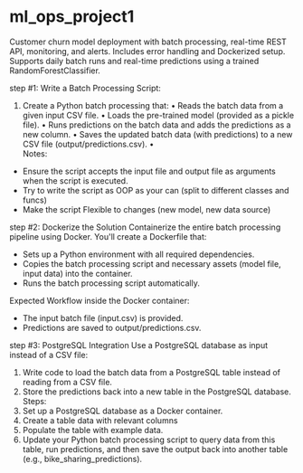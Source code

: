 # ml_ops_project1
Customer churn model deployment with batch processing, real-time REST API, monitoring, and alerts. Includes error handling and Dockerized setup. Supports daily batch runs and real-time predictions using a trained RandomForestClassifier.




step #1: Write a Batch Processing Script:
1.	Create a Python batch processing that:
•	Reads the batch data from a given input CSV file.
•	Loads the pre-trained model (provided as a pickle file).
•	Runs predictions on the batch data and adds the predictions as a new column.
•	Saves the updated batch data (with predictions) to a new CSV file (output/predictions.csv).
•	
Notes:
-	Ensure the script accepts the input file and output file as arguments when the script is executed.
-	Try to write the script as OOP as your can (split to different classes and funcs)
-	Make the script Flexible to changes  (new model, new data source) 

step #2: Dockerize the Solution
Containerize the entire batch processing pipeline using Docker. You'll create a Dockerfile that:

-	Sets up a Python environment with all required dependencies.
-	Copies the batch processing script and necessary assets (model file, input data) into the container.
-	Runs the batch processing script automatically.

Expected Workflow inside the Docker container:
-	The input batch file (input.csv) is provided.
-	Predictions are saved to output/predictions.csv.

step #3: PostgreSQL Integration
Use a PostgreSQL database as input instead of a CSV file:
1.	Write code to load the batch data from a PostgreSQL table instead of reading from a CSV file.
2.	Store the predictions back into a new table in the PostgreSQL database.
Steps:
1.	Set up a PostgreSQL database as a Docker container.
2.	Create a table data with relevant columns 
3.	Populate the table with example data.
4.	Update your Python batch processing script to query data from this table, run predictions, and then save the output back into another table (e.g., bike_sharing_predictions).

